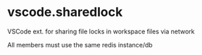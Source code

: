 # vscode.sharedlock
VSCode ext. for sharing file locks in workspace files via network

All members must use the same redis instance/db 